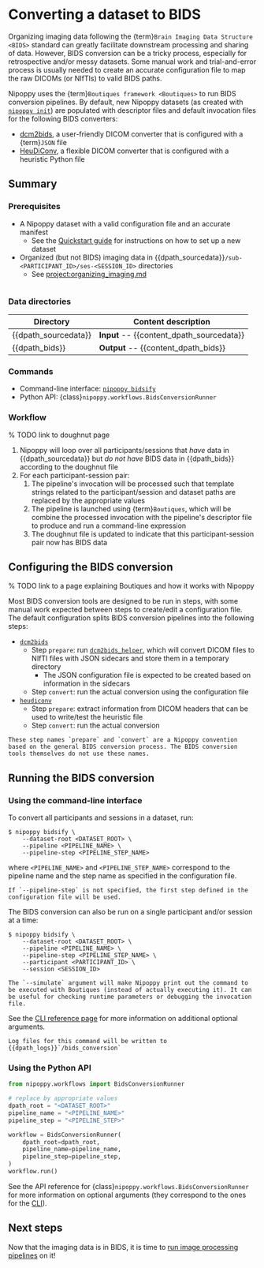 # Converting a dataset to BIDS

Organizing imaging data following the {term}`Brain Imaging Data Structure <BIDS>` standard can greatly facilitate downstream processing and sharing of data. However, BIDS conversion can be a tricky process, especially for retrospective and/or messy datasets. Some manual work and trial-and-error process is usually needed to create an accurate configuration file to map the raw DICOMs (or NIfTIs) to valid BIDS paths.

Nipoppy uses the {term}`Boutiques framework <Boutiques>` to run BIDS conversion pipelines. By default, new Nipoppy datasets (as created with [`nipoppy init`](<project:../cli_reference/init.md>)) are populated with descriptor files and default invocation files for the following BIDS converters:
- [dcm2bids](https://unfmontreal.github.io/Dcm2Bids/latest), a user-friendly DICOM converter that is configured with a {term}`JSON` file
- [HeuDiConv](https://heudiconv.readthedocs.io/en/latest/), a flexible DICOM converter that is configured with a heuristic Python file

## Summary

### Prerequisites

- A Nipoppy dataset with a valid configuration file and an accurate manifest
    - See the [Quickstart guide](../quickstart.md) for instructions on how to set up a new dataset
- Organized (but not BIDS) imaging data in {{dpath_sourcedata}}`/sub-<PARTICIPANT_ID>/ses-<SESSION_ID>` directories
    - See <project:organizing_imaging.md>

```{include} ./inserts/apptainer_stub.md
```

### Data directories

| Directory | Content description |
|---|---|
| {{dpath_sourcedata}} | **Input** -- {{content_dpath_sourcedata}} |
| {{dpath_bids}} | **Output** -- {{content_dpath_bids}} |

### Commands

- Command-line interface: [`nipoppy bidsify`](<project:../cli_reference/bidsify.md>)
- Python API: {class}`nipoppy.workflows.BidsConversionRunner`

### Workflow

% TODO link to doughnut page
1. Nipoppy will loop over all participants/sessions that *have* data in {{dpath_sourcedata}} but *do not have* BIDS data in {{dpath_bids}} according to the doughnut file
2. For each participant-session pair:
    1. The pipeline's invocation will be processed such that template strings related to the participant/session and dataset paths are replaced by the appropriate values
    2. The pipeline is launched using {term}`Boutiques`, which will be combine the processed invocation with the pipeline's descriptor file to produce and run a command-line expression
    3. The doughnut file is updated to indicate that this participant-session pair now has BIDS data

## Configuring the BIDS conversion

% TODO link to a page explaining Boutiques and how it works with Nipoppy

Most BIDS conversion tools are designed to be run in steps, with some manual work expected between steps to create/edit a configuration file. The default configuration splits BIDS conversion pipelines into the following steps:
* [`dcm2bids`](https://unfmontreal.github.io/Dcm2Bids/latest)
    * Step `prepare`: run [`dcm2bids_helper`](https://unfmontreal.github.io/Dcm2Bids/3.1.1/tutorial/first-steps/#dcm2bids_helper-command), which will convert DICOM files to NIfTI files with JSON sidecars and store them in a temporary directory
        * The JSON configuration file is expected to be created based on information in the sidecars
    * Step `convert`: run the actual conversion using the configuration file
* [`heudiconv`](https://heudiconv.readthedocs.io/en/latest/)
    * Step `prepare`: extract information from DICOM headers that can be used to write/test the heuristic file
    * Step `convert`: run the actual conversion

```{note}
These step names `prepare` and `convert` are a Nipoppy convention based on the general BIDS conversion process. The BIDS conversion tools themselves do not use these names.
```

## Running the BIDS conversion

### Using the command-line interface

To convert all participants and sessions in a dataset, run:
```console
$ nipoppy bidsify \
    --dataset-root <DATASET_ROOT> \
    --pipeline <PIPELINE_NAME> \
    --pipeline-step <PIPELINE_STEP_NAME>
```
where `<PIPELINE_NAME>` and `<PIPELINE_STEP_NAME>` correspond to the pipeline name and the step name as specified in the configuration file.

```{note}
If `--pipeline-step` is not specified, the first step defined in the configuration file will be used.
```

The BIDS conversion can also be run on a single participant and/or session at a time:
```console
$ nipoppy bidsify \
    --dataset-root <DATASET_ROOT> \
    --pipeline <PIPELINE_NAME> \
    --pipeline-step <PIPELINE_STEP_NAME> \
    --participant <PARTICIPANT_ID> \
    --session <SESSION_ID>
```

```{hint}
The `--simulate` argument will make Nipoppy print out the command to be executed with Boutiques (instead of actually executing it). It can be useful for checking runtime parameters or debugging the invocation file.
```

See the [CLI reference page](<project:../cli_reference/bidsify.md>) for more information on additional optional arguments.

```{note}
Log files for this command will be written to {{dpath_logs}}`/bids_conversion`
```

### Using the Python API

```python
from nipoppy.workflows import BidsConversionRunner

# replace by appropriate values
dpath_root = "<DATASET_ROOT>"
pipeline_name = "<PIPELINE_NAME>"
pipeline_step = "<PIPELINE_STEP>"

workflow = BidsConversionRunner(
    dpath_root=dpath_root,
    pipeline_name=pipeline_name,
    pipeline_step=pipeline_step,
)
workflow.run()
```

See the API reference for {class}`nipoppy.workflows.BidsConversionRunner` for more information on optional arguments (they correspond to the ones for the [CLI](<project:../cli_reference/reorg.md>)).

## Next steps

Now that the imaging data is in BIDS, it is time to [run image processing pipelines](processing.md) on it!
